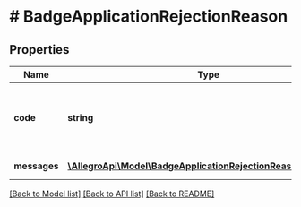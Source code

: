 # # BadgeApplicationRejectionReason

## Properties

Name | Type | Description | Notes
------------ | ------------- | ------------- | -------------
**code** | **string** | Code corresponding to the message. For more information visit &lt;a href&#x3D;\&quot;/badge/#6\&quot; target&#x3D;\&quot;_blank\&quot;&gt;the list of available codes&lt;/a&gt;. |
**messages** | [**\AllegroApi\Model\BadgeApplicationRejectionReasonMessage[]**](BadgeApplicationRejectionReasonMessage.md) | List of messages with rejection reasons. |

[[Back to Model list]](../../README.md#models) [[Back to API list]](../../README.md#endpoints) [[Back to README]](../../README.md)
